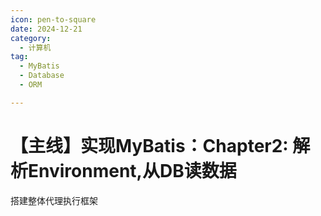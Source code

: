 ```yaml
---
icon: pen-to-square
date: 2024-12-21
category:
  - 计算机
tag:
  - MyBatis
  - Database
  - ORM

---
```


# 【主线】实现MyBatis：Chapter2: 解析Environment,从DB读数据
搭建整体代理执行框架

<!-- more -->
